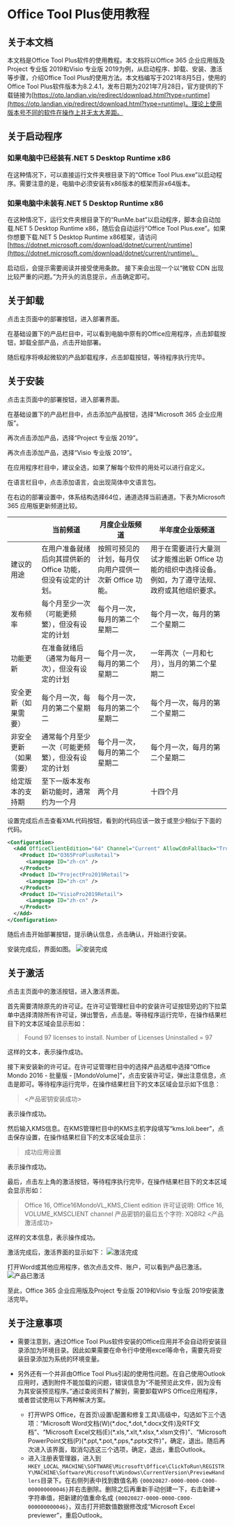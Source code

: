 # Office Tool Plus使用教程

## 关于本文档

本文档是Office Tool Plus软件的使用教程。本文档将以Office 365 企业应用版及Project 专业版 2019和Visio 专业版 2019为例，从启动程序、卸载、安装、激活等步骤，介绍Office Tool Plus的使用方法。本文档编写于2021年8月5日，使用的Office Tool Plus软件版本为8.2.4.1，发布日期为2021年7月28日，官方提供的下载链接为[https://otp.landian.vip/redirect/download.html?type=runtime](https://otp.landian.vip/redirect/download.html?type=runtime)。理论上使用版本号不同的软件在操作上并无太大差距。

## 关于启动程序

### 如果电脑中已经装有.NET 5 Desktop Runtime x86

在这种情况下，可以直接运行文件夹根目录下的“Office Tool Plus.exe”以启动程序。需要注意的是，电脑中必须安装有x86版本的框架而非x64版本。

### 如果电脑中未装有.NET 5 Desktop Runtime x86

在这种情况下，运行文件夹根目录下的“RunMe.bat”以启动程序，脚本会自动加载.NET 5 Desktop Runtime x86，随后会自动运行“Office Tool Plus.exe”。如果你想要下载.NET 5 Desktop Runtime x86框架，请访问[https://dotnet.microsoft.com/download/dotnet/current/runtime](https://dotnet.microsoft.com/download/dotnet/current/runtime)。

启动后，会提示需要阅读并接受使用条款。
接下来会出现一个以“微软 CDN 出现比较严重的问题。”为开头的消息提示，点击确定即可。

## 关于卸载

点击主页面中的部署按钮，进入部署界面。

在基础设置下的产品栏目中，可以看到电脑中原有的Office应用程序，点击卸载按钮，卸载全部产品，点击开始部署。

随后程序将唤起微软的产品卸载程序，点击卸载按钮，等待程序执行完毕。

## 关于安装

点击主页面中的部署按钮，进入部署界面。

在基础设置下的产品栏目中，点击添加产品按钮，选择“Microsoft 365 企业应用版”。

再次点击添加产品，选择“Project 专业版 2019”。

再次点击添加产品，选择“Visio 专业版 2019”。

在应用程序栏目中，建议全选，如果了解每个软件的用处可以进行自定义。

在语言栏目中，点击添加语言，会出现简体中文语言包。

在右边的部署设置中，体系结构选择64位，通道选择当前通道。下表为Microsoft 365 应用版更新频道比较。

|                        | 当前频道                                                     | 月度企业版频道                                         | 半年度企业版频道                                                                                        |
| :--------------------- | ------------------------------------------------------------ | ------------------------------------------------------ | ------------------------------------------------------------------------------------------------------- |
| 建议的用途             | 在用户准备就绪后向其提供新的 Office 功能，但没有设定的计划。 | 按照可预见的计划，每月仅向用户提供一次新 Office 功能。 | 用于在需要进行大量测试才能推出新 Office 功能的组织中选择设备。 例如，为了遵守法规、政府或其他组织要求。 |
| 发布频率               | 每个月至少一次（可能更频繁），但没有设定的计划               | 每个月一次，每月的第二个星期二                         | 每个月一次，每月的第二个星期二                                                                          |
| 功能更新               | 在准备就绪后（通常为每月一次），但没有设定的计划             | 每个月一次，每月的第二个星期二                         | 一年两次（一月和七月），当月的第二个星期二                                                              |
| 安全更新（如果需要）   | 每个月一次，每月的第二个星期二                               | 每个月一次，每月的第二个星期二                         | 每个月一次，每月的第二个星期二                                                                          |
| 非安全更新（如果需要） | 通常每个月至少一次（可能更频繁），但没有设定的计划           | 每个月一次，每月的第二个星期二                         | 每个月一次，每月的第二个星期二                                                                          |
| 给定版本的支持期       | 至下一版本发布新功能时，通常约为一个月                       | 两个月                                                 | 十四个月                                                                                                |

设置完成后点击查看XML代码按钮，看到的代码应该一致于或至少相似于下面的代码。

```XML
<Configuration>
  <Add OfficeClientEdition="64" Channel="Current" AllowCdnFallback="True">
    <Product ID="O365ProPlusRetail">
      <Language ID="zh-cn" />
    </Product>
    <Product ID="ProjectPro2019Retail">
      <Language ID="zh-cn" />
    </Product>
    <Product ID="VisioPro2019Retail">
      <Language ID="zh-cn" />
    </Product>
  </Add>
</Configuration>
```

随后点击开始部署按钮，提示确认信息，点击确认，开始进行安装。

安装完成后，界面如图。
![安装完成](图片/安装完成.png "安装完成")

## 关于激活

点击主页面中的激活按钮，进入激活界面。

首先需要清除原先的许可证。在许可证管理栏目中的安装许可证按钮旁边的下拉菜单中选择清除所有许可证，弹出警告，点击是。等待程序运行完毕，在操作结果栏目下的文本区域会显示形如：

> Found 97 licenses to install.
> Number of Licenses Uninstalled = 97

这样的文本，表示操作成功。

接下来安装新的许可证。在许可证管理栏目中的选择产品选框中选择“Office Mondo 2016 - 批量版 - [MondoVolume]”，点击安装许可证，弹出注意信息，点击是即可。等待程序运行完毕，在操作结果栏目下的文本区域会显示如下信息：

> <产品密钥安装成功>

表示操作成功。

然后输入KMS信息。在KMS管理栏目中的KMS主机字段填写“kms.loli.beer”，点击保存设置，在操作结果栏目下的文本区域会显示：

> 成功应用设置

表示操作成功。

最后，点击左上角的激活按钮，等待程序执行完毕，在操作结果栏目下的文本区域会显示形如：

> Office 16, Office16MondoVL_KMS_Client edition
> 许可证说明: Office 16, VOLUME_KMSCLIENT channel
> 产品密钥的最后五个字符: XQBR2
> <产品激活成功>

这样的文本信息，表示操作成功。

激活完成后，激活界面的显示如下：
![激活完成](图片/激活完成.png "激活完成")

打开Word或其他应用程序，依次点击文件、账户，可以看到产品已激活。
![产品已激活](图片/产品已激活.png "产品已激活")

至此，Office 365 企业应用版及Project 专业版 2019和Visio 专业版 2019安装激活完毕。

## 关于注意事项

* 需要注意到，通过Office Tool Plus软件安装的Office应用并不会自动将安装目录添加为环境目录。因此如果需要在命令行中使用excel等命令，需要先将安装目录添加为系统的环境变量。
* 另外还有一个并非由Office Tool Plus引起的使用性问题。在自己使用Outlook应用时，遇到附件不能加载的问题，错误信息为“不能预览此文件，因为没有为其安装预览程序。”通过查阅资料了解到，需要卸载WPS Office应用程序，或者尝试使用以下两种解决方案。

  * 打开WPS Office，在首页\设置\配置和修复工具\高级中，勾选如下三个选项：“Microsoft Word文档(W)(\*.doc,\*.dot,\*.docx文件)及RTF文档”、“Microsoft Excel文档(E)(\*.xls,\*.xlt,\*.xlsx,\*.xlsm文件)”、“Microsoft PowerPoint文档(P)(\*.ppt,\*.pot,\*.pps,\*.pptx文件)”，确定，退出。随后再次进入该界面，取消勾选这三个选项，确定，退出，重启Outlook。
  * 进入注册表管理器，进入到 `HKEY_LOCAL_MACHINE\SOFTWARE\Microsoft\Office\ClickToRun\REGISTRY\MACHINE\Software\Microsoft\Windows\CurrentVersion\PreviewHandlers`目录下。在右侧列表中找到数值名称 `{00020827-0000-0000-C000-000000000046}`并右击删除。删除之后再重新手动创建一下，右击新建->字符串值，把新建的值重命名成 `{00020827-0000-0000-C000-000000000046}`，双击打开把数值数据修改成“Microsoft Excel previewer”，重启Outlook。
